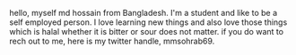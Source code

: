 hello, myself md hossain from Bangladesh. I'm a student and like to be a self employed person. I love learning new things and also love those things which is halal whether it is bitter or sour does not matter. if you do want to rech out to me, here is my twitter handle, mmsohrab69.

